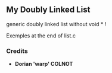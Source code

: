 ## My Doubly Linked List
generic doubly linked list without void * !

Exemples at the end of list.c

### Credits

* **Dorian 'warp' COLNOT**
